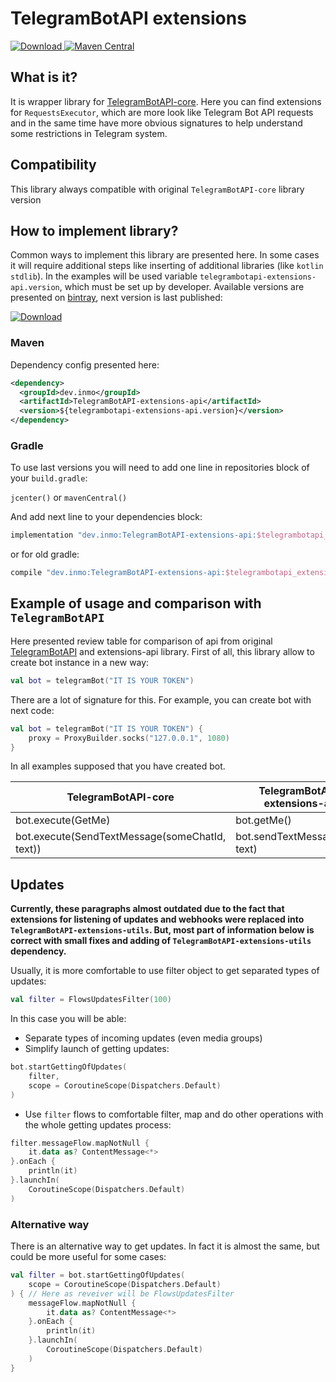 # TelegramBotAPI extensions

[![Download](https://api.bintray.com/packages/insanusmokrassar/TelegramBotAPI/TelegramBotAPI-extensions-api/images/download.svg) ](https://bintray.com/insanusmokrassar/TelegramBotAPI/TelegramBotAPI-extensions-api/_latestVersion)
[![Maven Central](https://maven-badges.herokuapp.com/maven-central/dev.inmo/TelegramBotAPI-extensions-api/badge.svg)](https://maven-badges.herokuapp.com/maven-central/dev.inmo/TelegramBotAPI-extensions-api)

## What is it?

It is wrapper library for [TelegramBotAPI-core](../TelegramBotAPI-core/README.md). Here you can find extensions for
`RequestsExecutor`, which are more look like Telegram Bot API requests and in the same time have more obvious signatures
to help understand some restrictions in Telegram system.

## Compatibility

This library always compatible with original `TelegramBotAPI-core` library version

## How to implement library?

Common ways to implement this library are presented here. In some cases it will require additional steps
like inserting of additional libraries (like `kotlin stdlib`). In the examples will be used variable
`telegrambotapi-extensions-api.version`, which must be set up by developer. Available versions are presented on
[bintray](https://bintray.com/insanusmokrassar/TelegramBotAPI/TelegramBotAPI-extensions-api), next version is last published:

[![Download](https://api.bintray.com/packages/insanusmokrassar/TelegramBotAPI/TelegramBotAPI-extensions-api/images/download.svg) ](https://bintray.com/insanusmokrassar/TelegramBotAPI/TelegramBotAPI-extensions-api/_latestVersion)

### Maven

Dependency config presented here:

```xml
<dependency>
  <groupId>dev.inmo</groupId>
  <artifactId>TelegramBotAPI-extensions-api</artifactId>
  <version>${telegrambotapi-extensions-api.version}</version>
</dependency>
```

### Gradle

To use last versions you will need to add one line in repositories block of your `build.gradle`:

`jcenter()` or `mavenCentral()`

And add next line to your dependencies block:

```groovy
implementation "dev.inmo:TelegramBotAPI-extensions-api:$telegrambotapi_extensions_api_version"
```

or for old gradle:

```groovy
compile "dev.inmo:TelegramBotAPI-extensions-api:$telegrambotapi_extensions_api_version"
```

## Example of usage and comparison with `TelegramBotAPI`

Here presented review table for comparison of api from original [TelegramBotAPI](../TelegramBotAPI/README.md#Requests)
and extensions-api library. First of all, this library allow to create bot instance in a new way:

```kotlin
val bot = telegramBot("IT IS YOUR TOKEN")
```

There are a lot of signature for this. For example, you can create bot with next code:

```kotlin
val bot = telegramBot("IT IS YOUR TOKEN") {
    proxy = ProxyBuilder.socks("127.0.0.1", 1080)
}
```

In all examples supposed that you have created bot.

| TelegramBotAPI-core | TelegramBotAPI-extensions-api |
|---------------------|-------------------------------|
| bot.execute(GetMe) |    bot.getMe()          |
| bot.execute(SendTextMessage(someChatId, text)) | bot.sendTextMessage(chat, text) |

## Updates

**Currently, these paragraphs almost outdated due to the fact that extensions for listening of updates and webhooks were
replaced into `TelegramBotAPI-extensions-utils`. But, most part of information below is correct with small fixes and
adding of `TelegramBotAPI-extensions-utils` dependency.**

Usually, it is more comfortable to use filter object to get separated types of updates:

```kotlin
val filter = FlowsUpdatesFilter(100)
```

In this case you will be able:

* Separate types of incoming updates (even media groups)
* Simplify launch of getting updates:
```kotlin
bot.startGettingOfUpdates(
    filter,
    scope = CoroutineScope(Dispatchers.Default)
)
```
* Use `filter` flows to comfortable filter, map and do other operations with the whole
getting updates process:
```kotlin
filter.messageFlow.mapNotNull {
    it.data as? ContentMessage<*>
}.onEach {
    println(it)
}.launchIn(
    CoroutineScope(Dispatchers.Default)
)
```

### Alternative way

There is an alternative way to get updates. In fact it is almost the same, but could be more useful for some cases:

```kotlin
val filter = bot.startGettingOfUpdates(
    scope = CoroutineScope(Dispatchers.Default)
) { // Here as reveiver will be FlowsUpdatesFilter
    messageFlow.mapNotNull {
        it.data as? ContentMessage<*>
    }.onEach {
        println(it)
    }.launchIn(
        CoroutineScope(Dispatchers.Default)
    )
}
```

